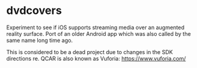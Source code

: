 # dvdcovers
Experiment to see if iOS supports streaming media over an augmented reality surface. Port of an older Android app which was also called by the same name long time ago.

This is considered to be a dead project due to changes in the SDK directions re. QCAR is also known as Vuforia: https://www.vuforia.com/
